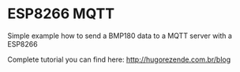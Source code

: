 # ESP8266 MQTT
Simple example how to send a BMP180 data to a MQTT server with a ESP8266

Complete tutorial you can find here: http://hugorezende.com.br/blog
